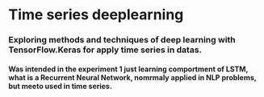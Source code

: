 # Time series deeplearning
### Exploring methods and techniques of deep learning with TensorFlow.Keras for apply time series in datas.

#### Was intended in the experiment 1 just learning comportment of LSTM, what is a Recurrent Neural Network, nomrmaly applied in NLP problems, but meeto  used in time series. 
